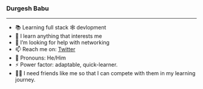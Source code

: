 ### Durgesh Babu

---

-   📚 Learning full stack 🕸 devlopment
-   🌱 I learn anything that interests me
-   🤔 I’m looking for help with networking
-   📫 Reach me on: [Twitter](https://twitter.com/Durgesh_B_G)
-   👦 Pronouns: He/Him
-   ⚡ Power factor: adaptable, quick-learner.
-   🏋️‍♀️ I need friends like me so that I can compete with them in my learning journey.
